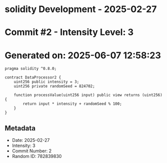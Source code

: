 ﻿# solidity Development - 2025-02-27
# Commit #2 - Intensity Level: 3
# Generated on: 2025-06-07 12:58:23
```solidity
pragma solidity ^0.8.0;

contract DataProcessor2 {
    uint256 public intensity = 3;
    uint256 private randomSeed = 824702;

    function processValue(uint256 input) public view returns (uint256) {
        return input * intensity + randomSeed % 100;
    }
}
```
## Metadata
- Date: 2025-02-27
- Intensity: 3
- Commit Number: 2
- Random ID: 782839830
